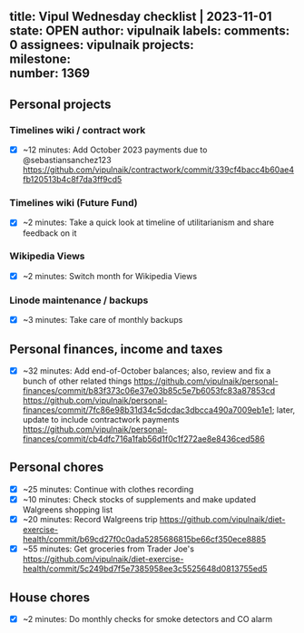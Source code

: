 title:	Vipul Wednesday checklist | 2023-11-01
state:	OPEN
author:	vipulnaik
labels:	
comments:	0
assignees:	vipulnaik
projects:	
milestone:	
number:	1369
--
## Personal projects

### Timelines wiki / contract work

- [x] ~12 minutes: Add October 2023 payments due to @sebastiansanchez123 https://github.com/vipulnaik/contractwork/commit/339cf4bacc4b60ae4fb120513b4c8f7da3ff9cd5

### Timelines wiki (Future Fund)

- [x] ~2 minutes: Take a quick look at timeline of utilitarianism and share feedback on it

### Wikipedia Views

- [x] ~2 minutes: Switch month for Wikipedia Views

### Linode maintenance / backups

- [x] ~3 minutes: Take care of monthly backups

## Personal finances, income and taxes

- [x] ~32 minutes: Add end-of-October balances; also, review and fix a bunch of other related things https://github.com/vipulnaik/personal-finances/commit/b83f373c06e37e03b85c5e7b6053fc83a87853cd https://github.com/vipulnaik/personal-finances/commit/7fc86e98b31d34c5dcdac3dbcca490a7009eb1e1; later, update to include contractwork payments https://github.com/vipulnaik/personal-finances/commit/cb4dfc716a1fab56d1f0c1f272ae8e8436ced586

## Personal chores

- [x] ~25 minutes: Continue with clothes recording
- [x] ~10 minutes: Check stocks of supplements and make updated Walgreens shopping list
- [x] ~20 minutes: Record Walgreens trip https://github.com/vipulnaik/diet-exercise-health/commit/b69cd27f0c0ada5285686815be66cf350ece8885 
- [x] ~55 minutes: Get groceries from Trader Joe's https://github.com/vipulnaik/diet-exercise-health/commit/5c249bd7f5e7385958ee3c5525648d0813755ed5

## House chores

- [x] ~2 minutes: Do monthly checks for smoke detectors and CO alarm
